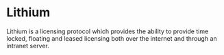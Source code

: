 # Lithium
Lithium is a licensing protocol which provides the ability to provide time locked, floating and leased licensing both over the internet and through an intranet server.

